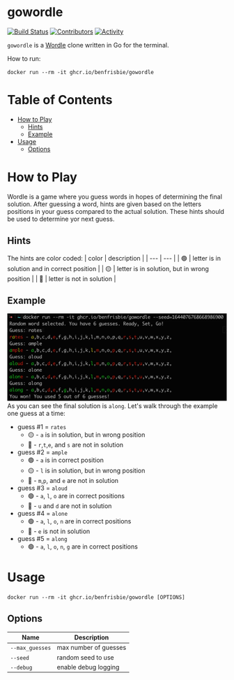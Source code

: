 # gowordle
[![Build Status](https://github.com/benfrisbie/gowordle/actions/workflows/docker_publish.yml/badge.svg)](https://github.com/benfrisbie/gowordle/actions/workflows/release.yml)
[![Contributors](https://img.shields.io/github/contributors/benfrisbie/gowordle)](https://github.com/benfrisbie/gowordle/graphs/contributors)
[![Activity](https://img.shields.io/github/commit-activity/m/benfrisbie/gowordle)](https://github.com/benfrisbie/gowordle/pulse)

`gowordle` is a [Wordle](https://www.powerlanguage.co.uk/wordle/) clone written in Go for the terminal.

How to run:
```
docker run --rm -it ghcr.io/benfrisbie/gowordle
```

# Table of Contents
- [How to Play](#how-to-play)
    - [Hints](#hints)
    - [Example](#example)
- [Usage](#usage)
    - [Options](#options)

# How to Play
Wordle is a game where you guess words in hopes of determining the final solution. After guessing a word, hints are given based on the letters positions in your guess compared to the actual solution. These hints should be used to determine yor next guess.

## Hints
The hints are color coded:
| color | description |
| --- | --- |
| 🟢 | letter is in solution and in correct position |
| 🟡 | letter is in solution, but in wrong position |
| 🔴 | letter is not in solution |

## Example
![example.png](media/example.png?raw=true)
As you can see the final solution is `along`. Let's walk through the example one guess at a time:
- guess #1 = `rates`
    - 🟡 - `a` is in solution, but in wrong position
    - 🔴 - `r`,`t`,`e`, and `s` are not in solution
- guess #2 = `ample`
    - 🟢 - `a` is in correct position
    - 🟡 - `l` is in solution, but in wrong position
    - 🔴 - `m`,`p`, and `e` are not in solution
- guess #3 = `aloud`
    - 🟢 - `a`, `l`, `o` are in correct positions
    - 🔴 - `u` and `d` are not in solution
- guess #4 = `alone`
    - 🟢 - `a`, `l`, `o`, `n` are in correct positions
    - 🔴 - `e` is not in solution
- guess #5 = `along`
    - 🟢 - `a`, `l`, `o`, `n`, `g` are in correct positions


# Usage
`docker run --rm -it ghcr.io/benfrisbie/gowordle [OPTIONS]`

## Options
| Name | Description |
| ---- | --- |
| `--max_guesses` | max number of guesses |
| `--seed` | random seed to use |
| `--debug` | enable debug logging |
